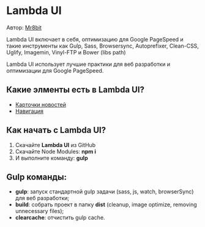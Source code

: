 <h1>Lambda UI</h1>



<p>Автор: <a href="https://github.com/mr8bit" target="_blank">Mr8bit</a> </p>

<p>Lambda UI включает в себя, оптимизацию для  Google PageSpeed и такие инструменты как 
  Gulp, Sass, Browsersync, Autoprefixer, Clean-CSS, Uglify, Imagemin, Vinyl-FTP и Bower 
  (libs path)</p>
<p>Lambda UI использует лучшие практики для веб разработки и оптимизации для Google PageSpeed.</p>


<h2>Какие элменты есть в Lambda UI? </h2>
<ul>
    <li><a href="https://github.com/mr8bit/lambda-ui/blob/master/app/blocks/card/card.md"> Карточки новостей</a></li>
    <li><a href="https://github.com/mr8bit/lambda-ui/blob/master/app/blocks/navigation/navigations.md"> Навигация</a></li>
</ul>


<h2>Как начать с  Lambda UI? </h2>
<ol>
	<li>Скачайте  <strong>Lambda UI</strong> из GitHub</li>
	<li>Скачайте Node Modules: <strong>npm i</strong></li>
	<li>И выполните команду: <strong>gulp</strong></li>
</ol>

<h2>Gulp команды:</h2>

<ul>
	<li><strong>gulp</strong>: запуск стандартной  gulp задачи (sass, js, watch, browserSync) для веб разработки;</li>
	<li><strong>build</strong>: собрать проект в папку <strong>dist</strong> (cleanup, image optimize, removing unnecessary files);</li>
	<li><strong>clearcache</strong>: отчистить gulp cache.</li>
</ul>

